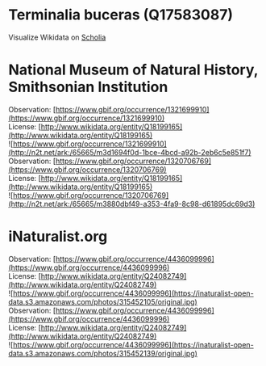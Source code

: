 
Terminalia buceras (Q17583087)
==============================
  
Visualize Wikidata on [Scholia](https://scholia.toolforge.org/taxon/Q17583087)
# National Museum of Natural History, Smithsonian Institution
  
Observation: [https://www.gbif.org/occurrence/1321699910](https://www.gbif.org/occurrence/1321699910)  
License: [http://www.wikidata.org/entity/Q18199165](http://www.wikidata.org/entity/Q18199165)  
![https://www.gbif.org/occurrence/1321699910](http://n2t.net/ark:/65665/m3d1694f0d-1bce-4bcd-a92b-2eb6c5e851f7)  
Observation: [https://www.gbif.org/occurrence/1320706769](https://www.gbif.org/occurrence/1320706769)  
License: [http://www.wikidata.org/entity/Q18199165](http://www.wikidata.org/entity/Q18199165)  
![https://www.gbif.org/occurrence/1320706769](http://n2t.net/ark:/65665/m3880dbf49-a353-4fa9-8c98-d61895dc69d3)
# iNaturalist.org
  
Observation: [https://www.gbif.org/occurrence/4436099996](https://www.gbif.org/occurrence/4436099996)  
License: [http://www.wikidata.org/entity/Q24082749](http://www.wikidata.org/entity/Q24082749)  
![https://www.gbif.org/occurrence/4436099996](https://inaturalist-open-data.s3.amazonaws.com/photos/315452105/original.jpg)  
Observation: [https://www.gbif.org/occurrence/4436099996](https://www.gbif.org/occurrence/4436099996)  
License: [http://www.wikidata.org/entity/Q24082749](http://www.wikidata.org/entity/Q24082749)  
![https://www.gbif.org/occurrence/4436099996](https://inaturalist-open-data.s3.amazonaws.com/photos/315452139/original.jpg)